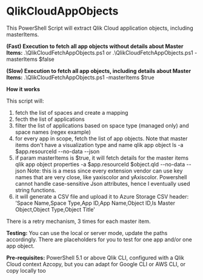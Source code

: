 # QlikCloudAppObjects
This PowerShell Script will extract Qlik Cloud application objects, including masterItems.

**(Fast) Execution to fetch all app objects without details about Master Items:**
.\QlikCloudFetchAppObjects.ps1 or .\QlikCloudFetchAppObjects.ps1 -masterItems $false

**(Slow) Execution to fetch all app objects, including details about Master Items:**
.\QlikCloudFetchAppObjects.ps1 -masterItems $true

**How it works**

This script will:
1. fetch the list of spaces and create a mapping
2. fecth the list of applications
3. filter the list of applications based on space type (managed only) and space names (regex example)
4. for every app in scope, fetch the list of app objects. Note that master items don't have a visualization type and name
   qlik app object ls -a $app.resourceId --no-data --json
5. if param masterItems is $true, it will fetch details for the master items
   qlik app object properties -a $app.resourceId $object.qId --no-data --json
   Note: this is a mess since every extension vendor can use key names that are very close, like yaxiscolor and yAxiscolor. Powershell cannot handle case-sensitive Json attributes, hence I eventually used string functions. 
6. it will generate a CSV file and upload it to Azure Storage
   CSV header: 'Space Name,Space Type,App ID,App Name,Object ID,Is Master Object,Object Type,Object Title'

There is a retry mechanism, 3 times for each master item.

**Testing:**
You can use the local or server mode, update the paths accordingly.
There are placeholders for you to test for one app and/or one app object.

**Pre-requisites:**
PowerShell 5.1 or above
Qlik CLI, configured with a Qlik Cloud context
Azcopy, but you can adapt for Google CLI or AWS CLI, or copy locally too
